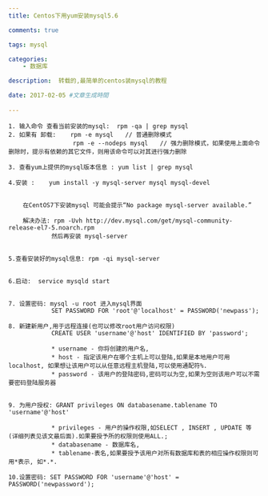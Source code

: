 ```yaml
---
title: Centos下用yum安装mysql5.6

comments: true    

tags: mysql

categories: 
    - 数据库

description:  转载的,最简单的centos装mysql的教程

date: 2017-02-05 #文章生成時間
   
---
```


    1. 输入命令 查看当前安装的mysql:  rpm -qa | grep mysql
    2. 如果有 卸载:    rpm -e mysql　　// 普通删除模式
                      rpm -e --nodeps mysql　　// 强力删除模式，如果使用上面命令删除时，提示有依赖的其它文件，则用该命令可以对其进行强力删除
                      
    3. 查看yum上提供的mysql版本信息 : yum list | grep mysql
    
    4.安装 :    yum install -y mysql-server mysql mysql-devel

  
        在CentOS7下安装mysql 可能会提示“No package mysql-server available.”
        
        解决办法: rpm -Uvh http://dev.mysql.com/get/mysql-community-release-el7-5.noarch.rpm
                然后再安装 mysql-server
  
    
    5.查看安装好的mysql信息: rpm -qi mysql-server
    
    
    6.启动:  service mysqld start
    
    
    7. 设置密码: mysql -u root 进入mysql界面
                SET PASSWORD FOR 'root'@'localhost' = PASSWORD('newpass');
                
    8. 新建新用户,用于远程连接(也可以修改root用户访问权限)
                CREATE USER 'username'@'host' IDENTIFIED BY 'password'; 
                
                * username - 你将创建的用户名, 
                * host - 指定该用户在哪个主机上可以登陆,如果是本地用户可用localhost, 如果想让该用户可以从任意远程主机登陆,可以使用通配符%. 
                * password - 该用户的登陆密码,密码可以为空,如果为空则该用户可以不需要密码登陆服务器
                
                
    9. 为用户授权: GRANT privileges ON databasename.tablename TO 'username'@'host' 
    
                * privileges - 用户的操作权限,如SELECT , INSERT , UPDATE 等(详细列表见该文最后面).如果要授予所的权限则使用ALL.;
                * databasename - 数据库名,
                * tablename-表名,如果要授予该用户对所有数据库和表的相应操作权限则可用*表示, 如*.*. 

    10.设置密码: SET PASSWORD FOR 'username'@'host' = PASSWORD('newpassword');